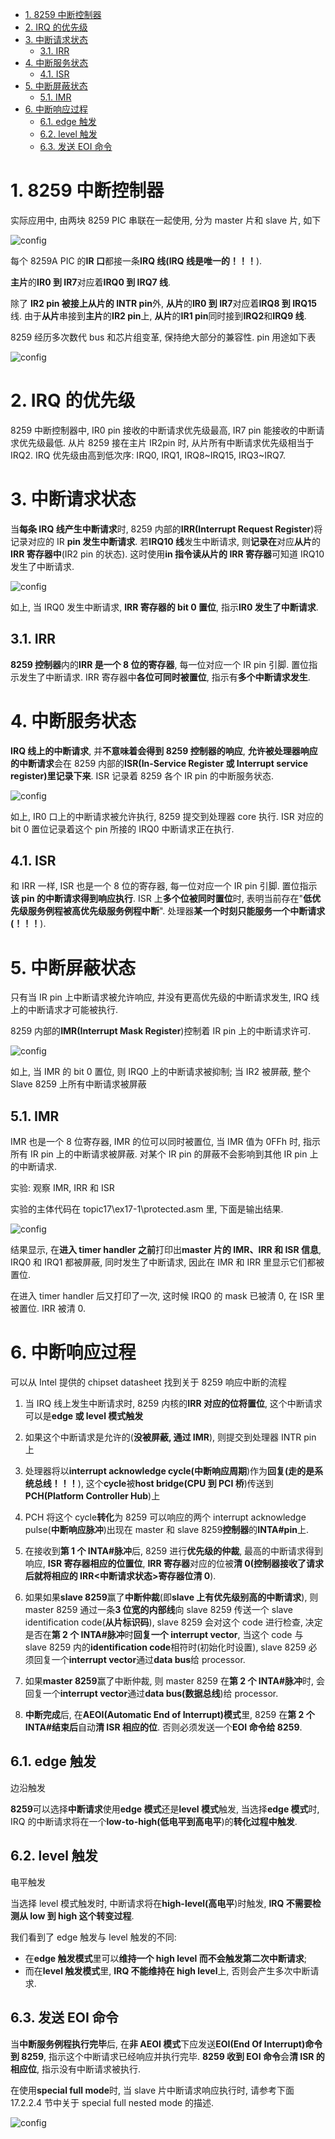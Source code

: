 
<!-- @import "[TOC]" {cmd="toc" depthFrom=1 depthTo=6 orderedList=false} -->

<!-- code_chunk_output -->

- [1. 8259 中断控制器](#1-8259-中断控制器)
- [2. IRQ 的优先级](#2-irq-的优先级)
- [3. 中断请求状态](#3-中断请求状态)
  - [3.1. IRR](#31-irr)
- [4. 中断服务状态](#4-中断服务状态)
  - [4.1. ISR](#41-isr)
- [5. 中断屏蔽状态](#5-中断屏蔽状态)
  - [5.1. IMR](#51-imr)
- [6. 中断响应过程](#6-中断响应过程)
  - [6.1. edge 触发](#61-edge-触发)
  - [6.2. level 触发](#62-level-触发)
  - [6.3. 发送 EOI 命令](#63-发送-eoi-命令)

<!-- /code_chunk_output -->

# 1. 8259 中断控制器

实际应用中, 由两块 8259 PIC 串联在一起使用, 分为 master 片和 slave 片, 如下

![config](./images/1.png)

每个 8259A PIC 的**IR 口**都接一条**IRQ 线(IRQ 线是唯一的！！！**).

**主片**的**IR0 到 IR7**对应着**IRQ0 到 IRQ7 线**.

除了 **IR2 pin 被接上从片的 INTR pin**外, **从片**的**IR0 到 IR7**对应着**IRQ8 到 IRQ15**线. 由于**从片**串接到**主片**的**IR2 pin**上, **从片**的**IR1 pin**同时接到**IRQ2**和**IRQ9 线**.

8259 经历多次数代 bus 和芯片组变革, 保持绝大部分的兼容性. pin 用途如下表

![config](./images/2.png)

# 2. IRQ 的优先级

8259 中断控制器中, IR0 pin 接收的中断请求优先级最高, IR7 pin 能接收的中断请求优先级最低. 从片 8259 接在主片 IR2pin 时, 从片所有中断请求优先级相当于 IRQ2. IRQ 优先级由高到低次序: IRQ0, IRQ1, IRQ8\~IRQ15, IRQ3\~IRQ7.

# 3. 中断请求状态

当**每条 IRQ 线产生中断请求**时, 8259 内部的**IRR(Interrupt Request Register**)将记录对应的 IR **pin 发生中断请求**. 若**IRQ10 线**发生中断请求, 则**记录在**对应**从片**的**IRR 寄存器中**(IR2 pin 的状态). 这时使用**in 指令读从片的 IRR 寄存器**可知道 IRQ10 发生了中断请求.

![config](./images/3.png)

如上, 当 IRQ0 发生中断请求, **IRR 寄存器的 bit 0 置位**, 指示**IR0 发生了中断请求**.

## 3.1. IRR

**8259 控制器**内的**IRR 是一个 8 位的寄存器**, 每一位对应一个 IR pin 引脚. 置位指示发生了中断请求. IRR 寄存器中**各位可同时被置位**, 指示有**多个中断请求发生**.

# 4. 中断服务状态

**IRQ 线上的中断请求**, 并**不意味着会得到 8259 控制器的响应**, **允许被处理器响应的中断请求**会在 8259 内部的**ISR(In\-Service Register 或 Interrupt service register)里记录下来**. ISR 记录着 8259 各个 IR pin 的中断服务状态.

![config](./images/4.png)

如上, IR0 口上的中断请求被允许执行, 8259 提交到处理器 core 执行. ISR 对应的 bit 0 置位记录着这个 pin 所接的 IRQ0 中断请求正在执行.

## 4.1. ISR

和 IRR 一样, ISR 也是一个 8 位的寄存器, 每一位对应一个 IR pin 引脚. 置位指示**该 pin 的中断请求得到响应执行**. ISR 上**多个位被同时置位**时, 表明当前存在"**低优先级服务例程被高优先级服务例程中断**". 处理器**某一个时刻只能服务一个中断请求(！！！**).

# 5. 中断屏蔽状态

只有当 IR pin 上中断请求被允许响应, 并没有更高优先级的中断请求发生, IRQ 线上的中断请求才可能被执行.

8259 内部的**IMR(Interrupt Mask Register**)控制着 IR pin 上的中断请求许可.

![config](./images/5.png)

如上, 当 IMR 的 bit 0 置位, 则 IRQ0 上的中断请求被抑制; 当 IR2 被屏蔽, 整个 Slave 8259 上所有中断请求被屏蔽

## 5.1. IMR

IMR 也是一个 8 位寄存器, IMR 的位可以同时被置位, 当 IMR 值为 0FFh 时, 指示所有 IR pin 上的中断请求被屏蔽. 对某个 IR pin 的屏蔽不会影响到其他 IR pin 上的中断请求.

实验: 观察 IMR, IRR 和 ISR

实验的主体代码在 topic17\ex17-1\protected.asm 里, 下面是输出结果.

![config](./images/6.png)

结果显示, 在**进入 timer handler 之前**打印出**master 片的 IMR、IRR 和 ISR 信息**, IRQ0 和 IRQ1 都被屏蔽, 同时发生了中断请求, 因此在 IMR 和 IRR 里显示它们都被置位.

在进入 timer handler 后又打印了一次, 这时候 IRQ0 的 mask 已被清 0, 在 ISR 里被置位. IRR 被清 0.

# 6. 中断响应过程

可以从 Intel 提供的 chipset datasheet 找到关于 8259 响应中断的流程

1) 当 IRQ 线上发生中断请求时, 8259 内核的**IRR 对应的位将置位**, 这个中断请求可以是**edge 或 level 模式触发**

2) 如果这个中断请求是允许的(**没被屏蔽, 通过 IMR**), 则提交到处理器 INTR pin 上

3) 处理器将以**interrupt acknowledge cycle(中断响应周期**)作为**回复(走的是系统总线！！！**), 这个**cycle**被**host bridge(CPU 到 PCI 桥**)传送到**PCH(Platform Controller Hub**)上

4) PCH 将这个 cycle**转化**为 8259 可以响应的两个 interrupt acknowledge pulse(**中断响应脉冲**)出现在 master 和 slave 8259**控制器**的**INTA\#pin**上.

5) 在接收到**第 1 个 INTA\#脉冲**后, 8259 进行**优先级的仲裁**, 最高的中断请求得到响应, **ISR 寄存器相应的位置位**, **IRR 寄存器**对应的位被**清 0(控制器接收了请求后就将相应的 IRR\<中断请求状态>寄存器位清 0**).

6) 如果如果**slave 8259**赢了**中断仲裁**(即**slave 上有优先级别高的中断请求**), 则 master 8259 通过一条**3 位宽的内部线**向 slave 8259 传送一个 slave identification code(**从片标识码**), slave 8259 会对这个 code 进行检查, 决定是否在**第 2 个 INTA#脉冲**时**回复一个 interrupt vector**, 当这个 code 与 slave 8259 内的**identification code**相符时(初始化时设置), slave 8259 必须回复一个**interrupt vector**通过**data bus**给 processor.

7) 如果**master 8259**赢了中断仲裁, 则 master 8259 在**第 2 个 INTA\#脉冲**时, 会回复一个**interrupt vector**通过**data bus(数据总线**)给 processor.

8) **中断完成**后, 在**AEOI(Automatic End of Interrupt)模式**里, 8259 在**第 2 个 INTA\#结束后**自动**清 ISR 相应的位**. 否则必须发送一个**EOI 命令给 8259**.

## 6.1. edge 触发

边沿触发

**8259**可以选择**中断请求**使用**edge 模式**还是**level 模式**触发, 当选择**edge 模式**时, IRQ 的中断请求将在一个**low\-to\-high(低电平到高电平**)的**转化过程中触发**.

## 6.2. level 触发

电平触发

当选择 level 模式触发时, 中断请求将在**high\-level(高电平**)时触发, **IRQ 不需要检测从 low 到 high 这个转变过程**.

我们看到了 edge 触发与 level 触发的不同:

- 在**edge 触发模式**里可以**维持一个 high level 而不会触发第二次中断请求**;
- 而在**level 触发模式**里, **IRQ 不能维持在 high level**上, 否则会产生多次中断请求.

## 6.3. 发送 EOI 命令

当**中断服务例程执行完毕**后, 在**非 AEOI 模式**下应发送**EOI(End Of Interrupt)命令到 8259**, 指示这个中断请求已经响应并执行完毕. **8259 收到 EOI 命令**会**清 ISR 的相应位**, 指示没有中断请求被执行.

在使用**special full mode**时, 当 slave 片中断请求响应执行时, 请参考下面 17.2.2.4 节中关于 special full nested mode 的描述.

![config](./images/7.png)